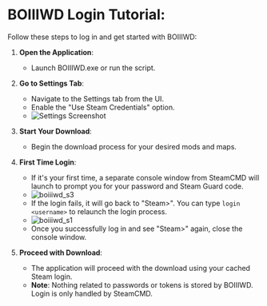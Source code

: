 # BOIIIWD Login Tutorial:
Follow these steps to log in and get started with BOIIIWD:

1. **Open the Application**:
   - Launch BOIIIWD.exe or run the script.

2. **Go to Settings Tab**:
   - Navigate to the Settings tab from the UI.
   - Enable the "Use Steam Credentials" option.
   - ![Settings Screenshot](https://github.com/user-attachments/assets/b4e163c9-ff67-4c7e-9436-dbb05e130862)

3. **Start Your Download**:
   - Begin the download process for your desired mods and maps.

4. **First Time Login**:
   - If it's your first time, a separate console window from SteamCMD will launch to prompt you for your password and Steam Guard code.
   - ![boiiiwd_s3](https://github.com/user-attachments/assets/7b88c01f-3ff0-4691-b202-0345e372ea54)
   - If the login fails, it will go back to "Steam>". You can type `login <username>` to relaunch the login process.
   - ![boiiiwd_s1](https://github.com/user-attachments/assets/0439eba9-cd56-4c5a-9019-5644a655e5ae)
   - Once you successfully log in and see "Steam>" again, close the console window.

5. **Proceed with Download**:
   - The application will proceed with the download using your cached Steam login.
   - **Note**: Nothing related to passwords or tokens is stored by BOIIIWD. Login is only handled by SteamCMD.